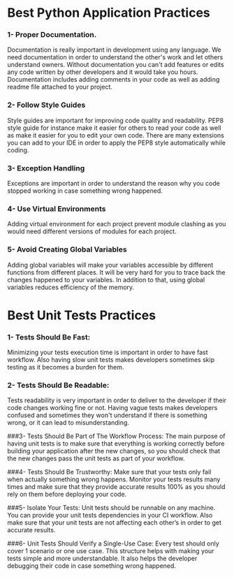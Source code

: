 # Best Python Application Practices 

### 1- Proper Documentation.
Documentation is really important in development using any language. We need documentation in order to understand the other's work and let others understand owners. Without documentation you can't add features or edits any code written by other developers and it would take you hours. Documentation includes adding comments in your code as well as adding readme file attached to your project.

### 2- Follow Style Guides
Style guides are important for improving code quality and readability. PEP8  style guide for instance make it easier for others to read your code as well as make it easier for you to edit your own code. There are many extensions you can add to your IDE in order to apply the PEP8  style automatically while coding.

### 3- Exception Handling
Exceptions are important in order to understand the reason why you code stopped working in case something wrong happened.

### 4- Use Virtual Environments
Adding virtual environment for each project prevent module clashing as you would need different versions of modules for each project.

### 5- Avoid Creating Global Variables
Adding global variables will make your variables accessible by different functions from different places. It will be very hard for you to trace back the changes happened to your variables. In addition to that, using global variables reduces efficiency of the memory. 


# Best Unit Tests Practices 

### 1- Tests Should Be Fast:
Minimizing your tests execution time is important in order to have fast workflow.  Also having slow unit tests makes developers sometimes skip testing as it becomes a burden for them. 

### 2- Tests Should Be Readable:
Tests readability is very important in order to deliver to the developer if their code changes working fine or not. Having vague tests makes developers confused and sometimes they won't understand if there is something wrong, or it can lead to misunderstanding. 

###3- Tests Should Be Part of The Workflow Process:
The main purpose of having unit tests is to make sure that everything is working correctly before building your application after the new changes, so you should check that the new changes pass the unit tests as part of your workflow. 

###4- Tests Should Be Trustworthy: 
Make sure that your tests only fail when actually something wrong happens. Monitor your tests results many times and make sure that they provide accurate results 100% as you should rely on them before deploying your code. 

###5- Isolate Your Tests:
Unit tests should be runnable on any machine. You can provide your unit tests dependencies in your CI workflow. Also make sure that your unit tests are not affecting each other’s in order to get accurate results.

###6- Unit Tests Should Verify a Single-Use Case:
Every test should only cover 1 scenario or one use case. This structure helps with making your tests simple and more understandable. It also helps the developer debugging their code in case something wrong happened.
